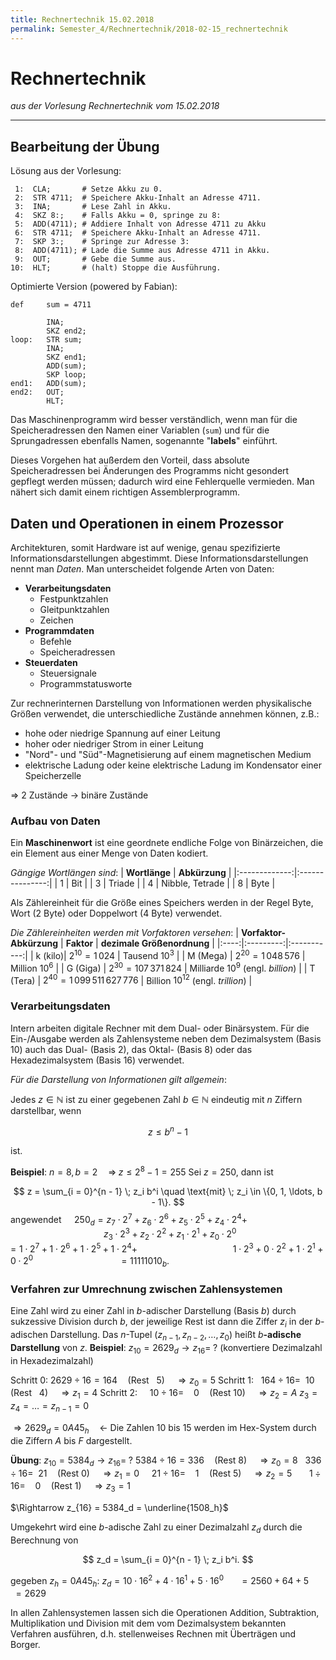 ```yaml
---
title: Rechnertechnik 15.02.2018
permalink: Semester_4/Rechnertechnik/2018-02-15_rechnertechnik
---
```

# Rechnertechnik
_aus der Vorlesung Rechnertechnik vom 15.02.2018_

---

## Bearbeitung der Übung
Lösung aus der Vorlesung:
```assembly
 1:  CLA;       # Setze Akku zu 0.
 2:  STR 4711;  # Speichere Akku-Inhalt an Adresse 4711.
 3:  INA;       # Lese Zahl in Akku.
 4:  SKZ 8:;    # Falls Akku = 0, springe zu 8:
 5:  ADD(4711); # Addiere Inhalt von Adresse 4711 zu Akku
 6:  STR 4711;  # Speichere Akku-Inhalt an Adresse 4711.
 7:  SKP 3:;    # Springe zur Adresse 3:
 8:  ADD(4711); # Lade die Summe aus Adresse 4711 in Akku.
 9:  OUT;       # Gebe die Summe aus.
10:  HLT;       # (halt) Stoppe die Ausführung.
```

Optimierte Version (powered by Fabian):
```assembly
def     sum = 4711

        INA;
        SKZ end2;
loop:   STR sum;
        INA;
        SKZ end1;
        ADD(sum);
        SKP loop;
end1:   ADD(sum);
end2:   OUT;
        HLT;
```

Das Maschinenprogramm wird besser verständlich, wenn man für die Speicheradressen den Namen einer Variablen (`sum`) und für die Sprungadressen ebenfalls Namen, sogenannte "**labels**" einführt.

Dieses Vorgehen hat außerdem den Vorteil, dass absolute Speicheradressen bei Änderungen des Programms nicht gesondert gepflegt werden müssen; dadurch wird eine Fehlerquelle vermieden.
Man nähert sich damit einem richtigen Assemblerprogramm.

## Daten und Operationen in einem Prozessor
Architekturen, somit Hardware ist auf wenige, genau spezifizierte Informationsdarstellungen abgestimmt. Diese Informationsdarstellungen nennt man _Daten_. Man unterscheidet folgende Arten von Daten:

* **Verarbeitungsdaten**
	* Festpunktzahlen
	* Gleitpunktzahlen
	* Zeichen
* **Programmdaten**
	* Befehle
	* Speicheradressen
* **Steuerdaten**
	* Steuersignale
	* Programmstatusworte

Zur rechnerinternen Darstellung von Informationen werden physikalische Größen verwendet, die unterschiedliche Zustände annehmen können, z.B.:

* hohe oder niedrige Spannung auf einer Leitung
* hoher oder niedriger Strom in einer Leitung
* "Nord"- und "Süd"-Magnetisierung auf einem magnetischen Medium
* elektrische Ladung oder keine elektrische Ladung im Kondensator einer Speicherzelle

$\Rightarrow$ 2 Zustände $\rightarrow$ binäre Zustände

### Aufbau von Daten
Ein **Maschinenwort** ist eine geordnete endliche Folge von Binärzeichen, die ein Element aus einer Menge von Daten kodiert.

_Gängige Wortlängen sind_:
| **Wortlänge** |  **Abkürzung**  |
|:-------------:|:---------------:|
|      1        |       Bit       |
|      3        |      Triade     |
|      4        | Nibble, Tetrade |
|      8        |      Byte       |

Als Zählereinheit für die Größe eines Speichers werden in der Regel Byte, Wort (2 Byte) oder Doppelwort (4 Byte) verwendet.

_Die Zählereinheiten werden mit Vorfaktoren versehen_:
| **Vorfaktor-Abkürzung** |        **Faktor**              | **dezimale Größenordnung** |
|:----:|:---------:|:-----------:|
| k (kilo)| $2^{10} = 1\,024$ | Tausend $10^3$ |
| M (Mega) | $2^{20} = 1\,048\,576$ | Million $10^6$ |
| G (Giga) | $2^{30} = 107\,371\,824$ | Milliarde $10^9$ (engl. _billion_) |
| T (Tera) | $2^{40} = 1\,099\,511\,627\,776$ | Billion $10^{12}$ (engl. _trillion_) |

### Verarbeitungsdaten
Intern arbeiten digitale Rechner mit dem Dual- oder Binärsystem. Für die Ein-/Ausgabe werden als Zahlensysteme neben dem Dezimalsystem (Basis $10$) auch das Dual- (Basis $2$), das Oktal- (Basis $8$) oder das Hexadezimalsystem (Basis $16$) verwendet.

_Für die Darstellung von Informationen gilt allgemein_:

Jedes $z \in \mathbb{N}$ ist zu einer gegebenen Zahl $b \in \mathbb{N}$ eindeutig mit $n$ Ziffern darstellbar, wenn

$$
z \le b^n - 1
$$

ist.

**Beispiel**: $n = 8, \, b = 2 \quad \Rightarrow \; z \le 2^8 - 1 = 255$
Sei $z = 250$, dann ist

$$
z = \sum_{i = 0}^{n - 1} \; z_i b^i \quad \text{mit} \; z_i \in \{0, 1, \ldots, b - 1\}.
$$
angewendet $\quad 250_d = z_7 \cdot 2^7 + z_6 \cdot 2^6 + z_5 \cdot 2^5 + z_4 \cdot 2^4 +$
$\quad \quad \quad \quad \quad \quad \quad \quad \quad z_3 \cdot 2^3 + z_2 \cdot 2^2 + z_1 \cdot 2^1 + z_0 \cdot 2^0$
$\quad \quad \quad \quad \quad \quad \quad \quad = 1 \cdot 2^7 + 1 \cdot 2^6 + 1 \cdot 2^5 + 1 \cdot 2^4 +$
$\quad \quad \quad \quad \quad \quad \quad \quad \quad 1 \cdot 2^3 + 0 \cdot 2^2 + 1 \cdot 2^1 + 0 \cdot 2^0$
$\quad \quad \quad \quad \quad \quad \quad \quad = 11111010_b.$

### Verfahren zur Umrechnung zwischen Zahlensystemen
Eine Zahl wird zu einer Zahl in $b$-adischer Darstellung (Basis $b$) durch sukzessive Division durch $b$, der jeweilige Rest ist dann die Ziffer $z_i$ in der $b$-adischen Darstellung. Das $n$-Tupel $(z_{n - 1}, z_{n - 2}, \ldots, z_0)$ heißt $b$**-adische Darstellung** von $z$.
**Beispiel**: $z_{10} = 2629_d \rightarrow z_{16} = \; ?$ (konvertiere Dezimalzahl in Hexadezimalzahl)

Schritt 0: $2629 \div 16 = 164 \quad (\text{Rest} \ \ \ 5) \quad \Rightarrow z_0 = 5$
Schritt 1: $\ \ 164 \div 16 = \ \ 10 \quad (\text{Rest} \ \ \ 4) \quad \Rightarrow z_1 = 4$
Schritt 2: $\ \ \ \ 10 \div 16 = \ \ \ \ 0 \quad (\text{Rest} \ 10) \quad \Rightarrow z_2 = A$
$z_3 = z_4 = \ldots = z_{n - 1} = 0$

$\Rightarrow 2629_d = 0A45_h \quad \leftarrow$ Die Zahlen $10$ bis $15$ werden im Hex-System durch die Ziffern $A$ bis $F$ dargestellt.

**Übung**: $z_{10} = 5384_d \rightarrow z_{16} = \; ?$
$5384 \div 16 = 336 \quad (\text{Rest} \ 8) \quad \Rightarrow z_0 = 8$
$\ \ 336 \div 16 = \ \ 21 \quad (\text{Rest} \ 0) \quad \Rightarrow z_1 = 0$
$\ \ \ \ 21 \div 16 = \ \ \ \ 1 \quad (\text{Rest} \ 5) \quad \Rightarrow z_2 = 5$
$\ \ \ \ \ \ 1 \div 16 = \ \ \ \ 0 \quad (\text{Rest} \ 1) \quad \Rightarrow z_3  = 1$

$\Rightarrow z_{16} = 5384_d = \underline{1508_h}$

Umgekehrt wird eine $b$-adische Zahl zu einer Dezimalzahl $z_d$ durch die Berechnung von

$$
z_d = \sum_{i = 0}^{n - 1} \; z_i b^i.
$$

gegeben $z_h = 0A45_h:$
$z_d = 10 \cdot 16^2 + 4 \cdot 16^1 + 5 \cdot 16^0$
$\quad \  = 2560 + 64 + 5$
$\quad \ = 2629$

In allen Zahlensystemen lassen sich die Operationen Addition, Subtraktion, Multiplikation und Division mit dem vom Dezimalsystem bekannten Verfahren ausführen, d.h. stellenweises Rechnen mit Überträgen und Borger.
<!--stackedit_data:
eyJoaXN0b3J5IjpbLTQ4NzU1ODkyMV19
-->
